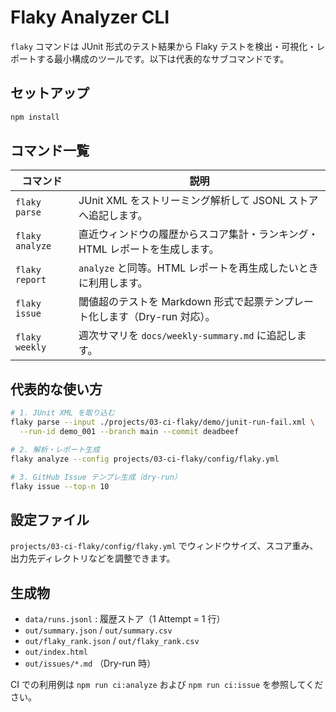# Flaky Analyzer CLI

`flaky` コマンドは JUnit 形式のテスト結果から Flaky テストを検出・可視化・レポートする最小構成のツールです。以下は代表的なサブコマンドです。

## セットアップ

```bash
npm install
```

## コマンド一覧

| コマンド | 説明 |
| --- | --- |
| `flaky parse` | JUnit XML をストリーミング解析して JSONL ストアへ追記します。 |
| `flaky analyze` | 直近ウィンドウの履歴からスコア集計・ランキング・HTML レポートを生成します。 |
| `flaky report` | `analyze` と同等。HTML レポートを再生成したいときに利用します。 |
| `flaky issue` | 閾値超のテストを Markdown 形式で起票テンプレート化します（Dry-run 対応）。 |
| `flaky weekly` | 週次サマリを `docs/weekly-summary.md` に追記します。 |

## 代表的な使い方

```bash
# 1. JUnit XML を取り込む
flaky parse --input ./projects/03-ci-flaky/demo/junit-run-fail.xml \
  --run-id demo_001 --branch main --commit deadbeef

# 2. 解析・レポート生成
flaky analyze --config projects/03-ci-flaky/config/flaky.yml

# 3. GitHub Issue テンプレ生成（dry-run）
flaky issue --top-n 10
```

## 設定ファイル

`projects/03-ci-flaky/config/flaky.yml` でウィンドウサイズ、スコア重み、出力先ディレクトリなどを調整できます。

## 生成物

- `data/runs.jsonl` : 履歴ストア（1 Attempt = 1 行）
- `out/summary.json` / `out/summary.csv`
- `out/flaky_rank.json` / `out/flaky_rank.csv`
- `out/index.html`
- `out/issues/*.md` （Dry-run 時）

CI での利用例は `npm run ci:analyze` および `npm run ci:issue` を参照してください。
